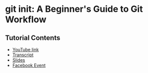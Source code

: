 # git init: A Beginner's Guide to Git Workflow

## Tutorial Contents

- [YouTube link](https://youtu.be/uTwLeN3-mjI)
- [Transcript]()
- [Slides](https://docs.google.com/presentation/d/1lUEHZgVMyQBg5KCWknBuE3QyN8HfnQftQR9RjKUzNLA/edit?usp=sharing)
- [Facebook Event](https://www.facebook.com/events/1300933513300310/)
